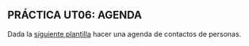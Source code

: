 ## PRÁCTICA UT06: AGENDA

Dada la [siguiente plantilla](https://github.com/joaquinalbares/programacion2223/blob/main/UT06/PRACTICA_AGENDA/AGENDA.zip) hacer una agenda de contactos de personas.
